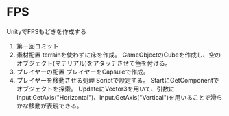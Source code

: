 # FPS
UnityでFPSもどきを作成する

1. 第一回コミット
  1. 素材配置
  terrainを使わずに床を作成。
  GameObjectのCubeを作成し、空のオブジェクト(マテリアル)をアタッチさせて色を付ける。
  1. プレイヤーの配置
  プレイヤーをCapsuleで作成。
  1. プレイヤーを移動させる処理
  Scriptで設定する。
  StartにGetComponentでオブジェクトを探索。
  UpdateにVector3を用いて、引数にInput.GetAxis("Horizontal")、Input.GetAxis("Vertical")を用いることで滑らかな移動が表現できる。
